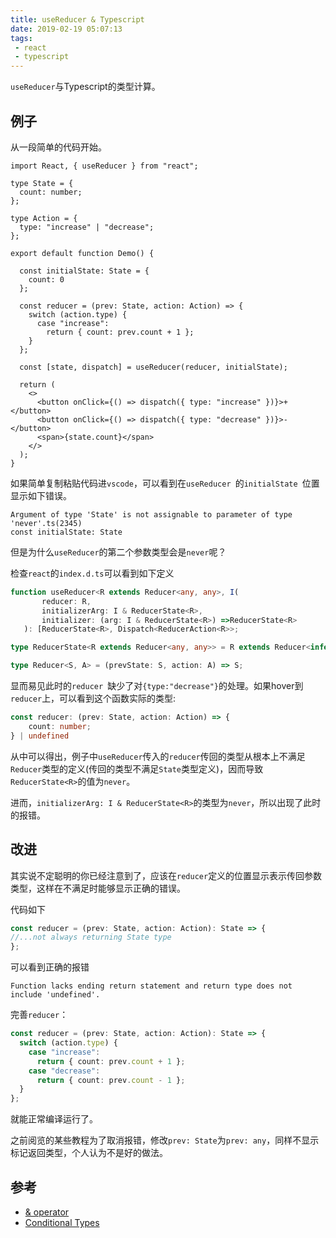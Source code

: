 ```yaml
---
title: useReducer & Typescript
date: 2019-02-19 05:07:13
tags:
 - react
 - typescript
---
```


`useReducer`与Typescript的类型计算。



## 例子

从一段简单的代码开始。

```tsx
import React, { useReducer } from "react";

type State = {
  count: number;
};

type Action = {
  type: "increase" | "decrease";
};

export default function Demo() {

  const initialState: State = {
    count: 0
  };

  const reducer = (prev: State, action: Action) => {
    switch (action.type) {
      case "increase":
        return { count: prev.count + 1 };
    }
  };

  const [state, dispatch] = useReducer(reducer, initialState);

  return (
    <>
      <button onClick={() => dispatch({ type: "increase" })}>+</button>
      <button onClick={() => dispatch({ type: "decrease" })}>-</button>
      <span>{state.count}</span>
    </>
  );
}
```

如果简单复制粘贴代码进`vscode`，可以看到在`useReducer `的`initialState `位置显示如下错误。

```
Argument of type 'State' is not assignable to parameter of type 'never'.ts(2345)
const initialState: State
```

但是为什么`useReducer`的第二个参数类型会是`never`呢？

检查`react`的`index.d.ts`可以看到如下定义

```ts
function useReducer<R extends Reducer<any, any>, I(
       reducer: R,
       initializerArg: I & ReducerState<R>,
       initializer: (arg: I & ReducerState<R>) =>ReducerState<R>
   ): [ReducerState<R>, Dispatch<ReducerAction<R>>;

type ReducerState<R extends Reducer<any, any>> = R extends Reducer<infer S, any> ? S : never;

type Reducer<S, A> = (prevState: S, action: A) => S;
```

显而易见此时的`reducer `缺少了对`{type:"decrease"}`的处理。如果hover到`reducer`上，可以看到这个函数实际的类型:

```ts
const reducer: (prev: State, action: Action) => {
    count: number;
} | undefined
```

从中可以得出，例子中`useReducer`传入的`reducer`传回的类型从根本上不满足`Reducer`类型的定义(传回的类型不满足`State`类型定义)，因而导致`ReducerState<R>`的值为`never`。

进而，`initializerArg: I & ReducerState<R>`的类型为`never`，所以出现了此时的报错。


## 改进

其实说不定聪明的你已经注意到了，应该在`reducer`定义的位置显示表示传回参数类型，这样在不满足时能够显示正确的错误。

代码如下

```ts
const reducer = (prev: State, action: Action): State => {
//...not always returning State type
};
```

可以看到正确的报错

```
Function lacks ending return statement and return type does not include 'undefined'.
```

完善`reducer`：

```ts
const reducer = (prev: State, action: Action): State => {
  switch (action.type) {
    case "increase":
      return { count: prev.count + 1 };
    case "decrease":
      return { count: prev.count - 1 };
  }
};
```

就能正常编译运行了。


之前阅览的某些教程为了取消报错，修改`prev: State`为`prev: any`，同样不显示标记返回类型，个人认为不是好的做法。


## 参考

+ [& operator](https://www.typescriptlang.org/docs/handbook/advanced-types.html)
+ [Conditional Types](https://www.typescriptlang.org/docs/handbook/release-notes/typescript-2-8.html)
